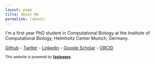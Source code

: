 ```yaml
---
layout: page
title: About Me
permalink: /about/
---
```


I'm a first year PhD student in Computational Biology at the Institute of Computational Biology, Helmholtz Center Munich, Germany.

[Github](https://github.com/giovp) - 
[Twitter](https://twitter.com/g_palla1) - 
[Linkedin](www.linkedin.com/in/giovanni-palla-25541578) - 
[Google Scholar](https://scholar.google.com/citations?user=20uwxzkAAAAJ&hl=en) - 
[ORCID](http://orcid.org/0000-0002-8004-4462)


<sub>This website is powered by **[fastpages](https://github.com/fastai/fastpages)**<sub>
